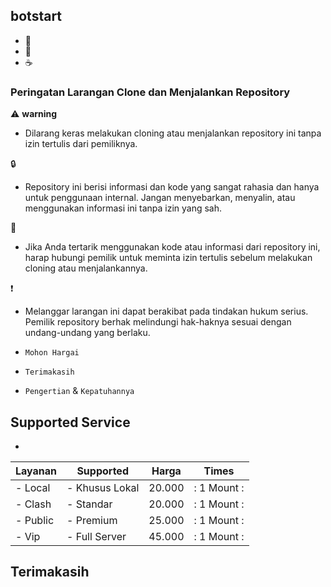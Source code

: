 ## botstart
- 🚬
- 🍚
- ☕
### Peringatan Larangan Clone dan Menjalankan Repository

⚠️ **warning**
- Dilarang keras melakukan cloning atau menjalankan repository ini tanpa izin tertulis dari pemiliknya.

🔒
- Repository ini berisi informasi dan kode yang sangat rahasia dan hanya untuk penggunaan internal. Jangan menyebarkan, menyalin, atau menggunakan informasi ini tanpa izin yang sah.

📩
- Jika Anda tertarik menggunakan kode atau informasi dari repository ini, harap hubungi pemilik untuk meminta izin tertulis sebelum melakukan cloning atau menjalankannya.

❗
- Melanggar larangan ini dapat berakibat pada tindakan hukum serius. Pemilik repository berhak melindungi hak-haknya sesuai dengan undang-undang yang berlaku.

- `Mohon Hargai`
- `Terimakasih`
- `Pengertian` & `Kepatuhannya`

## Supported Service 
-
| Layanan  | Supported          | Harga   | Times             |
| -------- | ------------------ | ------- | ----------------- |
| - Local  | - Khusus Lokal     | 20.000  | : 1 Mount :       |
| - Clash  | - Standar          | 20.000  | : 1 Mount :       |
| - Public | - Premium          | 25.000  | : 1 Mount :       |
| - Vip    | - Full Server      | 45.000  | : 1 Mount :       |

## Terimakasih